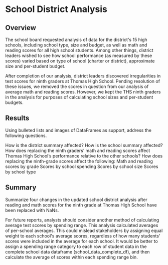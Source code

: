 # School District Analysis

## Overview
The school board requested analysis of data for the district's 15 high schools, including school type, size and budget, as well as math and reading
scores for all high school students. Among other things, district leaders wished to see how school performance (as measured by these scores) varied based on
type of school (charter or district), approximate size and per-student budget. 

After completion of our analysis, district leaders discovered irregularities in test scores for ninth graders at Thomas High School. Pending resolution of these 
issues, we removed the scores in question from our analysis of average math and reading scores. However, we kept the THS ninth graders in the analysis for 
purposes of calculating school sizes and per-student budgets.

## Results


Using bulleted lists and images of DataFrames as support, address the following questions.

How is the district summary affected?
How is the school summary affected?
How does replacing the ninth graders’ math and reading scores affect Thomas High School’s performance relative to the other schools?
How does replacing the ninth-grade scores affect the following:
Math and reading scores by grade
Scores by school spending
Scores by school size
Scores by school type



## Summary

Summarize four changes in the updated school district analysis after reading and math scores for the ninth grade at Thomas High School have been replaced with NaNs.

For future reports, analysts should consider another method of calculating average test scores by spending range. This analysis calculated averages of 
per-school averages. This could mislead stakeholders by assigning equal weight to each school's average scores, regardless of how many students' scores were 
included in the average for each school. It would be better to assign a spending range category to each row of student data in the complete school data 
dataframe (school_data_complete_df), and then calculate the average of scores within each spending range bin.
